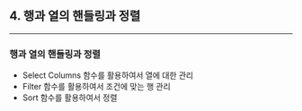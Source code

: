 ## 4. 행과 열의 핸들링과 정렬
------------------------------
### **행과 열의 핸들링과 정렬**
- Select Columns 함수를 활용하여서 열에 대한 관리
- Filter 함수를 활용하여서 조건에 맞는 행 관리
- Sort 함수를 활용하여서 정렬